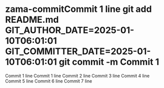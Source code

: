 # zama-commitCommit 1 line git add README.md GIT_AUTHOR_DATE=2025-01-10T06:01:01 GIT_COMMITTER_DATE=2025-01-10T06:01:01 git commit -m Commit 1
Commit 1 line
Commit 1 line
Commit 2 line
Commit 3 line
Commit 4 line
Commit 5 line
Commit 6 line
Commit 7 line
